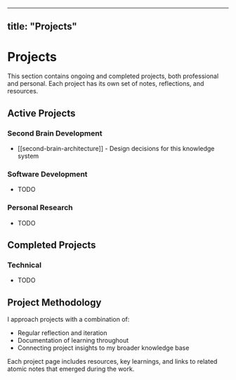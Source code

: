 ---

## title: "Projects"

# Projects

This section contains ongoing and completed projects, both professional and personal. Each project has its own set of notes, reflections, and resources.

## Active Projects

### Second Brain Development

- [[second-brain-architecture]] - Design decisions for this knowledge system

### Software Development

- TODO

### Personal Research

- TODO

## Completed Projects

### Technical

- TODO

## Project Methodology

I approach projects with a combination of:

- Regular reflection and iteration
- Documentation of learning throughout
- Connecting project insights to my broader knowledge base

Each project page includes resources, key learnings, and links to related atomic notes that emerged during the work.
